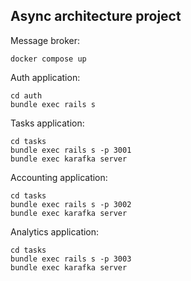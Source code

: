 ## Async architecture project


Message broker:
```
docker compose up
```

Auth application:
```
cd auth
bundle exec rails s
```

Tasks application:
```
cd tasks
bundle exec rails s -p 3001
bundle exec karafka server
```

Accounting application:
```
cd tasks
bundle exec rails s -p 3002
bundle exec karafka server
```

Analytics application:
```
cd tasks
bundle exec rails s -p 3003
bundle exec karafka server
```
